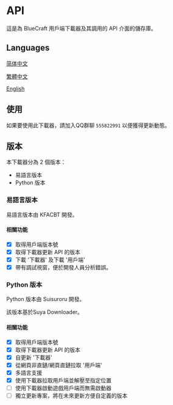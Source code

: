 # API

這是為 BlueCraft 用戶端下載器及其調用的 API 介面的儲存庫。

## Languages

[简体中文](https://github.com/Bluecraft-Server/API/blob/main/multi-languages/zh_hans.md)

[繁體中文](https://github.com/Bluecraft-Server/API/blob/main/multi-languages/zh_hant.md)

[English](https://github.com/Bluecraft-Server/API/blob/main/multi-languages/en_us.md)

## 使用

如果要使用此下載器，請加入QQ群聊 `555822991` 以便獲得更新動態。

## 版本

本下載器分為 2 個版本：
 - 易語言版本
 - Python 版本

### 易語言版本

易語言版本由 KFACBT 開發。

#### 相關功能

- [x] 取得用戶端版本號
- [x] 取得下載器更新 API 的版本
- [x] 下載 '下載器' 及下載 '用戶端'
- [x] 帶有調試視窗，便於開發人員分析錯誤。

### Python 版本

Python 版本由 Suisuroru 開發。

該版本基於Suya Downloader。

#### 相關功能

- [x] 取得用戶端版本號
- [x] 取得下載器更新 API 的版本
- [x] 自更新 '下載器'
- [x] 從網頁非直鏈/網頁直鏈拉取 '用戶端'
- [x] 多語言支援
- [x] 使用下載器拉取用戶端並解壓至指定位置
- [ ] 使用下載器啟動遊戲用戶端而無需啟動器
- [ ] 獨立更新專案，將在未來更新方便自定義的版本
